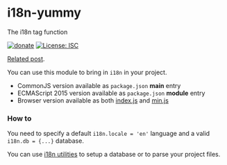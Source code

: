 # i18n-yummy
The i18n tag function

[![donate](https://img.shields.io/badge/$-donate-ff69b4.svg?maxAge=2592000&style=flat)](https://github.com/WebReflection/donate) [![License: ISC](https://img.shields.io/badge/License-ISC-yellow.svg)](https://opensource.org/licenses/ISC)

[Related post](https://codeburst.io/easy-i18n-in-10-lines-of-javascript-poc-eb9e5444d71e).

You can use this module to bring in `i18n` in your project.

  * CommonJS version available as `package.json` **main** entry
  * ECMAScript 2015 version available as `package.json` **module** entry
  * Browser version available as both [index.js](https://unpkg.com/i18n-yummy@latest/index.js) and [min.js](https://unpkg.com/i18n-yummy@latest/min.js)

### How to
You need to specify a default `i18n.locale = 'en'` language and a valid `i18n.db = {...}` database.

You can use [i18n utilities](https://github.com/WebReflection/i18n-utils) to setup a database or to parse your project files.
